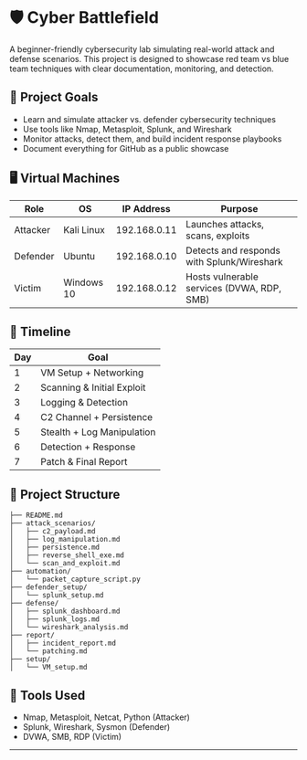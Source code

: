 # 🛡️ Cyber Battlefield

A beginner-friendly cybersecurity lab simulating real-world attack and defense scenarios. This project is designed to showcase red team vs blue team techniques with clear documentation, monitoring, and detection.

## 🎯 Project Goals
- Learn and simulate attacker vs. defender cybersecurity techniques
- Use tools like Nmap, Metasploit, Splunk, and Wireshark
- Monitor attacks, detect them, and build incident response playbooks
- Document everything for GitHub as a public showcase

## 🖥️ Virtual Machines
| Role      | OS           | IP Address      | Purpose |
|-----------|--------------|----------------|---------|
| Attacker  | Kali Linux   | 192.168.0.11    | Launches attacks, scans, exploits |
| Defender  | Ubuntu       | 192.168.0.10    | Detects and responds with Splunk/Wireshark |
| Victim    | Windows 10   | 192.168.0.12    | Hosts vulnerable services (DVWA, RDP, SMB) |

## 📅 Timeline
| Day | Goal |
|-----|------|
| 1 | VM Setup + Networking |
| 2 | Scanning & Initial Exploit |
| 3 | Logging & Detection |
| 4 | C2 Channel + Persistence |
| 5 | Stealth + Log Manipulation |
| 6 | Detection + Response |
| 7 | Patch & Final Report |

## 📂 Project Structure

```cyber-battlefield/
├── README.md  
├── attack_scenarios/
│   ├── c2_payload.md  
│   ├── log_manipulation.md  
│   ├── persistence.md  
│   ├── reverse_shell_exe.md  
│   └── scan_and_exploit.md  
├── automation/  
│   └── packet_capture_script.py  
├── defender_setup/  
│   └── splunk_setup.md  
├── defense/  
│   ├── splunk_dashboard.md
│   ├── splunk_logs.md  
│   └── wireshark_analysis.md  
├── report/
│   ├── incident_report.md  
│   └── patching.md  
├── setup/  
│   └── VM_setup.md  
```

## 🧰 Tools Used
- Nmap, Metasploit, Netcat, Python (Attacker)
- Splunk, Wireshark, Sysmon (Defender)
- DVWA, SMB, RDP (Victim)

---
